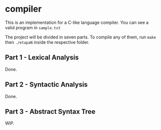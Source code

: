 # compiler
This is an implementation for a C-like language compiler. You can see a valid program in `sample.txt`

The project will be divided in seven parts. To compile any of them, run `make` then `./etapaN` inside the respective folder.

## Part 1 - Lexical Analysis
Done.

## Part 2 - Syntactic Analysis
Done.

## Part 3 - Abstract Syntax Tree
WIP.
